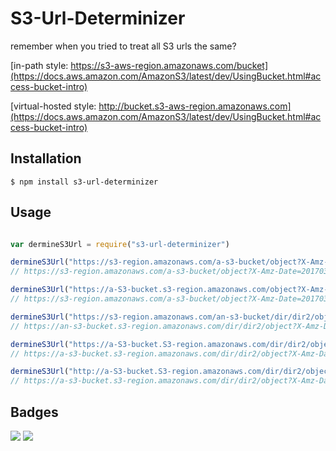 # S3-Url-Determinizer
remember when you tried to treat all S3 urls the same? 

[in-path style: https://s3-aws-region.amazonaws.com/bucket](https://docs.aws.amazon.com/AmazonS3/latest/dev/UsingBucket.html#access-bucket-intro)

[virtual-hosted style: http://bucket.s3-aws-region.amazonaws.com](https://docs.aws.amazon.com/AmazonS3/latest/dev/UsingBucket.html#access-bucket-intro)

## Installation

```
$ npm install s3-url-determinizer
```

## Usage

```javascript

var dermineS3Url = require("s3-url-determinizer")

dermineS3Url("https://s3-region.amazonaws.com/a-s3-bucket/object?X-Amz-Date=20170305T154747Z", true) 
// https://s3-region.amazonaws.com/a-s3-bucket/object?X-Amz-Date=20170305T154747Z

dermineS3Url("https://a-S3-bucket.s3-region.amazonaws.com/object?X-Amz-Date=20170305T154747Z", true) 
// https://s3-region.amazonaws.com/a-s3-bucket/object?X-Amz-Date=20170305T154747Z

dermineS3Url("https://s3-region.amazonaws.com/an-s3-bucket/dir/dir2/object?X-Amz-Date=20170305T154747Z") 
// https://an-s3-bucket.s3-region.amazonaws.com/dir/dir2/object?X-Amz-Date=20170305T154747Z

dermineS3Url("https://a-S3-bucket.S3-region.amazonaws.com/dir/dir2/object?X-Amz-Date=20170305T154747Z") 
// https://a-s3-bucket.s3-region.amazonaws.com/dir/dir2/object?X-Amz-Date=20170305T154747Z

dermineS3Url("http://a-S3-bucket.S3-region.amazonaws.com/dir/dir2/object?X-Amz-Date=20170305T154747Z") 
// https://a-s3-bucket.s3-region.amazonaws.com/dir/dir2/object?X-Amz-Date=20170305T154747Z

```

## Badges

![](https://img.shields.io/badge/license-GPLv3-blue.svg)
![](https://img.shields.io/badge/status-stable-green.svg)
